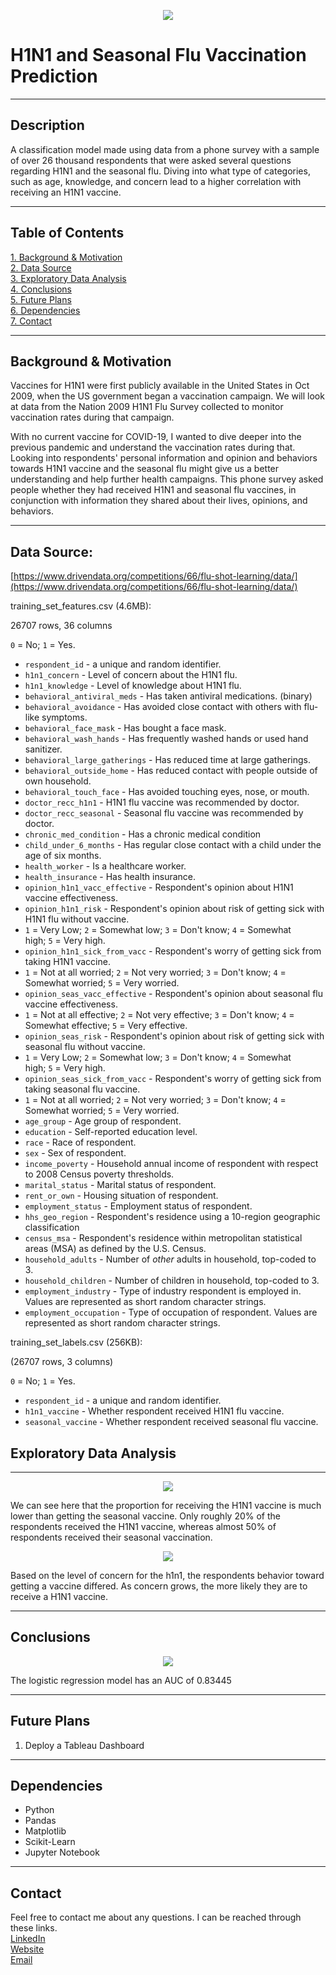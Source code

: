 <p align="center"><img src="img/Photos/H1N1-flu-vaccine.jpg"></p>

# H1N1 and Seasonal Flu Vaccination Prediction
---
## Description
A classification model made using data from a phone survey with a sample of over 26 thousand respondents that were asked several questions regarding H1N1 and the seasonal flu. Diving into what type of categories, such as age, knowledge, and concern lead to a higher correlation with receiving an H1N1 vaccine.

---
## Table of Contents
[1. Background & Motivation](#BackgroundMotivation)<br>
[2. Data Source](#DataSource)<br>
[3. Exploratory Data Analysis](#ExploratoryDataAnalysis)<br>
[4. Conclusions](#Conclusions)<br>
[5. Future Plans](#FuturePlans)<br>
[6. Dependencies](#Dependencies)<br>
[7. Contact](#Contact)<br>


---
## <a id="BackgroundMotivation">Background & Motivation</a>
Vaccines for H1N1 were first publicly available in the United States in Oct 2009, when the US government began a vaccination campaign. We will look at data from the Nation 2009 H1N1 Flu Survey collected to monitor vaccination rates during that campaign.

With no current vaccine for COVID-19, I wanted to dive deeper into the previous pandemic and understand the vaccination rates during that. Looking into respondents' personal information and opinion and behaviors towards H1N1 vaccine and the seasonal flu might give us a better understanding and help further health campaigns. This phone survey asked people whether they had received H1N1 and seasonal flu vaccines, in conjunction with information they shared about their lives, opinions, and behaviors.

---
## <a id="DataSource">Data Source:</a>
[https://www.drivendata.org/competitions/66/flu-shot-learning/data/](https://www.drivendata.org/competitions/66/flu-shot-learning/data/)

training_set_features.csv (4.6MB):

26707 rows, 36 columns

`0` = No; `1` = Yes.

- `respondent_id` - a unique and random identifier.
- `h1n1_concern` - Level of concern about the H1N1 flu.
- `h1n1_knowledge` - Level of knowledge about H1N1 flu.
- `behavioral_antiviral_meds` - Has taken antiviral medications. (binary)
- `behavioral_avoidance` - Has avoided close contact with others with flu-like symptoms.
- `behavioral_face_mask` - Has bought a face mask.
- `behavioral_wash_hands` - Has frequently washed hands or used hand sanitizer.
- `behavioral_large_gatherings` - Has reduced time at large gatherings.
- `behavioral_outside_home` - Has reduced contact with people outside of own household.
- `behavioral_touch_face` - Has avoided touching eyes, nose, or mouth.
- `doctor_recc_h1n1` - H1N1 flu vaccine was recommended by doctor.
- `doctor_recc_seasonal` - Seasonal flu vaccine was recommended by doctor.
- `chronic_med_condition` - Has a chronic medical condition
- `child_under_6_months` - Has regular close contact with a child under the age of six months.
- `health_worker` - Is a healthcare worker.
- `health_insurance` - Has health insurance.
- `opinion_h1n1_vacc_effective` - Respondent's opinion about H1N1 vaccine effectiveness.
- `opinion_h1n1_risk` - Respondent's opinion about risk of getting sick with H1N1 flu without vaccine.
- `1` = Very Low; `2` = Somewhat low; `3` = Don't know; `4` = Somewhat high; `5` = Very high.
- `opinion_h1n1_sick_from_vacc` - Respondent's worry of getting sick from taking H1N1 vaccine.
- `1` = Not at all worried; `2` = Not very worried; `3` = Don't know; `4` = Somewhat worried; `5` = Very worried.
- `opinion_seas_vacc_effective` - Respondent's opinion about seasonal flu vaccine effectiveness.
- `1` = Not at all effective; `2` = Not very effective; `3` = Don't know; `4` = Somewhat effective; `5` = Very effective.
- `opinion_seas_risk` - Respondent's opinion about risk of getting sick with seasonal flu without vaccine.
- `1` = Very Low; `2` = Somewhat low; `3` = Don't know; `4` = Somewhat high; `5` = Very high.
- `opinion_seas_sick_from_vacc` - Respondent's worry of getting sick from taking seasonal flu vaccine.
- `1` = Not at all worried; `2` = Not very worried; `3` = Don't know; `4` = Somewhat worried; `5` = Very worried.
- `age_group` - Age group of respondent.
- `education` - Self-reported education level.
- `race` - Race of respondent.
- `sex` - Sex of respondent.
- `income_poverty` - Household annual income of respondent with respect to 2008 Census poverty thresholds.
- `marital_status` - Marital status of respondent.
- `rent_or_own` - Housing situation of respondent.
- `employment_status` - Employment status of respondent.
- `hhs_geo_region` - Respondent's residence using a 10-region geographic classification
- `census_msa` - Respondent's residence within metropolitan statistical areas (MSA) as defined by the U.S. Census.
- `household_adults` - Number of *other* adults in household, top-coded to 3.
- `household_children` - Number of children in household, top-coded to 3.
- `employment_industry` - Type of industry respondent is employed in. Values are represented as short random character strings.
- `employment_occupation` - Type of occupation of respondent. Values are represented as short random character strings.

training_set_labels.csv (256KB):

(26707 rows, 3 columns)

`0` = No; `1` = Yes.

- `respondent_id` - a unique and random identifier.
- `h1n1_vaccine` - Whether respondent received H1N1 flu vaccine.
- `seasonal_vaccine` - Whether respondent received seasonal flu vaccine.

## <a id="ExploratoryDataAnalysis">Exploratory Data Analysis</a>

---
<p align="center"><img src="img/Graphs/ProportionOfVaccineReceival.png"></p>

We can see here that the proportion for receiving the H1N1 vaccine is much lower than getting the seasonal vaccine. Only roughly 20% of the respondents received the H1N1 vaccine, whereas almost 50% of respondents received their seasonal vaccination.

<p align="center"><img src="img/Graphs/StackedViewOnH1N!Concern.png"></p>

Based on the level of concern for the h1n1, the respondents behavior toward getting a vaccine differed. As concern grows, the more likely they are to receive a H1N1 vaccine.

---
## <a id="Conclusions">Conclusions</a>
<p align="center"><img src="img/Graphs/AUC.png"></p>

The logistic regression model has an AUC of 0.83445


---
## <a id="FuturePlans">Future Plans</a>
1. Deploy a Tableau Dashboard

---
## <a id="Dependencies">Dependencies</a>
- Python
- Pandas
- Matplotlib
- Scikit-Learn
- Jupyter Notebook

---
## <a id="Contact">Contact</a>
Feel free to contact me about any questions. I can be reached through these links.  
[LinkedIn](https://www.linkedin.com/in/winrichsy/)  
[Website](https://winrichsy.com)  
[Email](winrichsy@gmail.com)  
